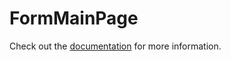 # FormMainPage

Check out the [documentation](https://docs.commercetools.com/merchant-center-customizations/api-reference/commercetools-frontend-application-components#formmainpage) for more information.
